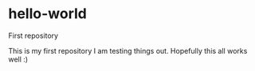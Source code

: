 # hello-world
First repository

This is my first repository I am testing things out. Hopefully this all works well :)
